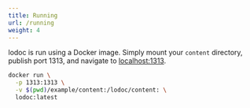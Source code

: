 ```yaml
---
title: Running
url: /running
weight: 4
---
```


lodoc is run using a Docker image. Simply mount your `content` directory, publish port 1313, and navigate to [localhost:1313](https://localhost:1313).


```bash
docker run \
  -p 1313:1313 \
  -v $(pwd)/example/content:/lodoc/content: \
  lodoc:latest
```
